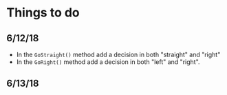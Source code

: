 # Things to do
## 6/12/18
- In the `GoStraight()` method add a decision in both "straight" and "right"
- In the `GoRight()` method add a decision in both "left" and "right".

## 6/13/18 